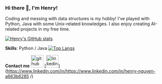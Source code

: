 ### Hi there 👋, I'm Henry!

Coding and messing with data structures is my hobby! I've played with Python, Java with some Unix-related knowledges. I also enjoy creating AI-related projects in my free time.

[![Henry's GitHub stats](https://github-readme-stats.vercel.app/api?username=henrynguyen)](https://github.com/anuraghazra/github-readme-stats)

**Skills**: Python / Java
[![Top Langs](https://github-readme-stats.vercel.app/api/top-langs/?username=henrynguyen)](https://github.com/anuraghazra/github-readme-stats)

**Contact me**
[<img src='https://cdn.jsdelivr.net/npm/simple-icons@3.0.1/icons/github.svg' alt='github' height='40'>](https://github.com/henrynguyen)  [<img src='https://cdn.jsdelivr.net/npm/simple-icons@3.0.1/icons/linkedin.svg' alt='linkedin' height='40'>](https://www.linkedin.com/in/https://www.linkedin.com/in/henry-nguyen-a663b6285 /)  










